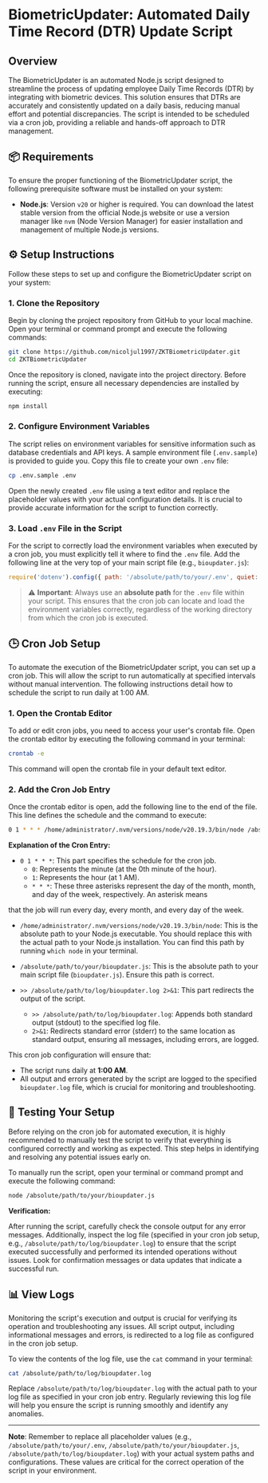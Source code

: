 # BiometricUpdater: Automated Daily Time Record (DTR) Update Script

## Overview

The BiometricUpdater is an automated Node.js script designed to streamline the process of updating employee Daily Time Records (DTR) by integrating with biometric devices. This solution ensures that DTRs are accurately and consistently updated on a daily basis, reducing manual effort and potential discrepancies. The script is intended to be scheduled via a cron job, providing a reliable and hands-off approach to DTR management.




## 📦 Requirements

To ensure the proper functioning of the BiometricUpdater script, the following prerequisite software must be installed on your system:

- **Node.js**: Version `v20` or higher is required. You can download the latest stable version from the official Node.js website or use a version manager like `nvm` (Node Version Manager) for easier installation and management of multiple Node.js versions.




## ⚙️ Setup Instructions

Follow these steps to set up and configure the BiometricUpdater script on your system:

### 1. Clone the Repository

Begin by cloning the project repository from GitHub to your local machine. Open your terminal or command prompt and execute the following commands:

```bash
git clone https://github.com/nicoljul1997/ZKTBiometricUpdater.git
cd ZKTBiometricUpdater
```

Once the repository is cloned, navigate into the project directory. Before running the script, ensure all necessary dependencies are installed by executing:

```bash
npm install
```

### 2. Configure Environment Variables

The script relies on environment variables for sensitive information such as database credentials and API keys. A sample environment file (`.env.sample`) is provided to guide you. Copy this file to create your own `.env` file:

```bash
cp .env.sample .env
```

Open the newly created `.env` file using a text editor and replace the placeholder values with your actual configuration details. It is crucial to provide accurate information for the script to function correctly.

### 3. Load `.env` File in the Script

For the script to correctly load the environment variables when executed by a cron job, you must explicitly tell it where to find the `.env` file. Add the following line at the very top of your main script file (e.g., `bioupdater.js`):

```javascript
require('dotenv').config({ path: '/absolute/path/to/your/.env', quiet: true });
```

> ⚠️ **Important**: Always use an **absolute path** for the `.env` file within your script. This ensures that the cron job can locate and load the environment variables correctly, regardless of the working directory from which the cron job is executed.




## 🕒 Cron Job Setup

To automate the execution of the BiometricUpdater script, you can set up a cron job. This will allow the script to run automatically at specified intervals without manual intervention. The following instructions detail how to schedule the script to run daily at 1:00 AM.

### 1. Open the Crontab Editor

To add or edit cron jobs, you need to access your user's crontab file. Open the crontab editor by executing the following command in your terminal:

```bash
crontab -e
```

This command will open the crontab file in your default text editor.

### 2. Add the Cron Job Entry

Once the crontab editor is open, add the following line to the end of the file. This line defines the schedule and the command to execute:

```bash
0 1 * * * /home/administrator/.nvm/versions/node/v20.19.3/bin/node /absolute/path/to/your/bioupdater.js >> /absolute/path/to/log/bioupdater.log 2>&1
```

**Explanation of the Cron Entry:**

- `0 1 * * *`: This part specifies the schedule for the cron job.
    - `0`: Represents the minute (at the 0th minute of the hour).
    - `1`: Represents the hour (at 1 AM).
    - `* * *`: These three asterisks represent the day of the month, month, and day of the week, respectively. An asterisk means 

that the job will run every day, every month, and every day of the week.

- `/home/administrator/.nvm/versions/node/v20.19.3/bin/node`: This is the absolute path to your Node.js executable. You should replace this with the actual path to your Node.js installation. You can find this path by running `which node` in your terminal.

- `/absolute/path/to/your/bioupdater.js`: This is the absolute path to your main script file (`bioupdater.js`). Ensure this path is correct.

- `>> /absolute/path/to/log/bioupdater.log 2>&1`: This part redirects the output of the script.
    - `>> /absolute/path/to/log/bioupdater.log`: Appends both standard output (stdout) to the specified log file.
    - `2>&1`: Redirects standard error (stderr) to the same location as standard output, ensuring all messages, including errors, are logged.

This cron job configuration will ensure that:
- The script runs daily at **1:00 AM**.
- All output and errors generated by the script are logged to the specified `bioupdater.log` file, which is crucial for monitoring and troubleshooting.




## 🧪 Testing Your Setup

Before relying on the cron job for automated execution, it is highly recommended to manually test the script to verify that everything is configured correctly and working as expected. This step helps in identifying and resolving any potential issues early on.

To manually run the script, open your terminal or command prompt and execute the following command:

```bash
node /absolute/path/to/your/bioupdater.js
```

**Verification:**

After running the script, carefully check the console output for any error messages. Additionally, inspect the log file (specified in your cron job setup, e.g., `/absolute/path/to/log/bioupdater.log`) to ensure that the script executed successfully and performed its intended operations without issues. Look for confirmation messages or data updates that indicate a successful run.




## 📊 View Logs

Monitoring the script's execution and output is crucial for verifying its operation and troubleshooting any issues. All script output, including informational messages and errors, is redirected to a log file as configured in the cron job setup.

To view the contents of the log file, use the `cat` command in your terminal:

```bash
cat /absolute/path/to/log/bioupdater.log
```

Replace `/absolute/path/to/log/bioupdater.log` with the actual path to your log file as specified in your cron job entry. Regularly reviewing this log file will help you ensure the script is running smoothly and identify any anomalies.




--- 

**Note**: Remember to replace all placeholder values (e.g., `/absolute/path/to/your/.env`, `/absolute/path/to/your/bioupdater.js`, `/absolute/path/to/log/bioupdater.log`) with your actual system paths and configurations. These values are critical for the correct operation of the script in your environment.



